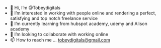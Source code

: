 - 👋 Hi, I’m @Tobeydigitals
- 👀 I’m interested in working with people online and rendering a perfect, satisfying and top notch freelance service 
- 🌱 I’m currently learning from hubspot academy, udemy and Alison academy
- 💞️ I’m looking to collaborate with working online
- 📫 How to reach me ... tobeydigitals@gmail.com

<!---
Tobeydigitals/Tobeydigitals is a ✨ special ✨ repository because its `README.md` (this file) appears on your GitHub profile.
You can click the Preview link to take a look at your changes.
--->
